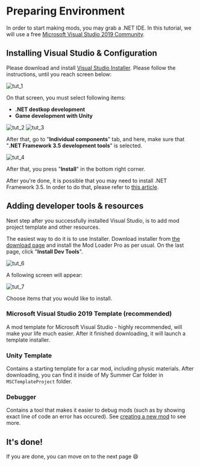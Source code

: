 # Preparing Environment

In order to start making mods, you may grab a .NET IDE. In this tutorial, we will use a free [Microsoft Visual Studio 2019 Community](https://visualstudio.microsoft.com/vs/community/).

## Installing Visual Studio & Configuration

Please download and install [Visual Studio Installer](https://visualstudio.microsoft.com/vs/community/). Please follow the instructions, until you reach screen below:

![tut_1](/PreparingEnvironment/Media/1.png)

On that screen, you must select following items:

- **.NET destkop development**
- **Game development with Unity**

![tut_2](/PreparingEnvironment/Media/2.png)
![tut_3](/PreparingEnvironment/Media/3.png)

After that, go to "**Individual components**" tab, and here, make sure that "**.NET Framework 3.5 development tools**" is selected.

![tut_4](/PreparingEnvironment/Media/4.png)

After that, you press "**Install**" in the bottom right corner.

After you're done, it is possible that you may need to install .NET Framework 3.5. In order to do that, please refer to [this article](https://docs.microsoft.com/en-us/dotnet/framework/install/dotnet-35-windows-10).

## Adding developer tools & resources

Next step after you successfully installed Visual Studio, is to add mod project template and other resources.

The easiest way to do it is to use Installer. Download installer from [the download page](/Download.md) and install the Mod Loader Pro as per usual. On the last page, click "**Install Dev Tools**".

![tut_6](/PreparingEnvironment/Media/6.png)

A following screen will appear:

![tut_7](/PreparingEnvironment/Media/7.png)

Choose items that you would like to install.

### Microsoft Visual Studio 2019 Template (recommended)

A mod template for Microsoft Visual Studio - highly recommended, will make your life much easier. After it finished downloading, it will launch a template installer.

### Unity Template

Contains a starting template for a car mod, including physic materials. After downloading, you can find it inside of My Summer Car folder in `MSCTemplateProject` folder.

### Debugger

Contains a tool that makes it easier to debug mods (such as by showing exact line of code an error has occured). See [creating a new mod](/ForCreators/CreatingANewMod.md) to see more.

## It's done!

If you are done, you can move on to the next page 😄
